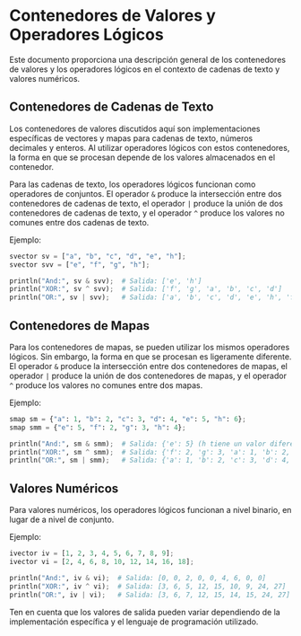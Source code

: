 # Contenedores de Valores y Operadores Lógicos

Este documento proporciona una descripción general de los contenedores de valores y los operadores lógicos en el contexto de cadenas de texto y valores numéricos.

## Contenedores de Cadenas de Texto

Los contenedores de valores discutidos aquí son implementaciones específicas de vectores y mapas para cadenas de texto, números decimales y enteros. Al utilizar operadores lógicos con estos contenedores, la forma en que se procesan depende de los valores almacenados en el contenedor.

Para las cadenas de texto, los operadores lógicos funcionan como operadores de conjuntos. El operador `&` produce la intersección entre dos contenedores de cadenas de texto, el operador `|` produce la unión de dos contenedores de cadenas de texto, y el operador `^` produce los valores no comunes entre dos cadenas de texto.

Ejemplo:

```python
svector sv = ["a", "b", "c", "d", "e", "h"];
svector svv = ["e", "f", "g", "h"];

println("And:", sv & svv);  # Salida: ['e', 'h']
println("XOR:", sv ^ svv);  # Salida: ['f', 'g', 'a', 'b', 'c', 'd']
println("OR:", sv | svv);   # Salida: ['a', 'b', 'c', 'd', 'e', 'h', 'f', 'g']
```

## Contenedores de Mapas

Para los contenedores de mapas, se pueden utilizar los mismos operadores lógicos. Sin embargo, la forma en que se procesan es ligeramente diferente. El operador `&` produce la intersección entre dos contenedores de mapas, el operador `|` produce la unión de dos contenedores de mapas, y el operador `^` produce los valores no comunes entre dos mapas.

Ejemplo:

```python
smap sm = {"a": 1, "b": 2, "c": 3, "d": 4, "e": 5, "h": 6};
smap smm = {"e": 5, "f": 2, "g": 3, "h": 4};

println("And:", sm & smm);  # Salida: {'e': 5} (h tiene un valor diferente)
println("XOR:", sm ^ smm);  # Salida: {'f': 2, 'g': 3, 'a': 1, 'b': 2, 'c': 3, 'd': 4}
println("OR:", sm | smm);   # Salida: {'a': 1, 'b': 2, 'c': 3, 'd': 4, 'e': 5, 'h': 6, 'f': 2, 'g': 3}
```

## Valores Numéricos

Para valores numéricos, los operadores lógicos funcionan a nivel binario, en lugar de a nivel de conjunto.

Ejemplo:

```python
ivector iv = [1, 2, 3, 4, 5, 6, 7, 8, 9];
ivector vi = [2, 4, 6, 8, 10, 12, 14, 16, 18];

println("And:", iv & vi);  # Salida: [0, 0, 2, 0, 0, 4, 6, 0, 0]
println("XOR:", iv ^ vi);  # Salida: [3, 6, 5, 12, 15, 10, 9, 24, 27]
println("OR:", iv | vi);   # Salida: [3, 6, 7, 12, 15, 14, 15, 24, 27]
```

Ten en cuenta que los valores de salida pueden variar dependiendo de la implementación específica y el lenguaje de programación utilizado.